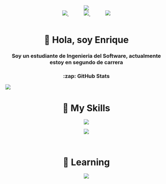 [Instagram]: https://www.instagram.com/burnedreel/
[Twitter]: https://twitter.com/Ronambulo
[TikTok]: https://www.tiktok.com/@Ronambulo_
[Youtube]: https://www.youtube.com/channel/UC7UvzyArXEhe2yQc0yrR-zQ
[Website]: https://rodriguezdelreal.com/
[Twitch]: https://www.twitch.tv/Ronambulo


<div align="center">
  <!-- Banner -->
  <a href="https://www.youtube.com/watch?app=desktop&v=dQw4w9WgXcQ&feature=youtu.be&themeRefresh=1" target="_blank">
    <img src="https://i.pinimg.com/originals/cf/23/d5/cf23d5c33ff1ad50cf49d02721b4b5e2.gif">
  </a>
  <!-- Links -->
  <div>
    <a href="https://www.twitch.tv/Ronambulo" text-decoration="none">
      <img src="https://img.shields.io/twitch/status/ronambulo?color=9146FF&label=Ronambulo_%20twitch&logo=twitch&logoColor=white&style=for-the-badge">
    </a>
    &nbsp;&nbsp;&nbsp;&nbsp;&nbsp;&nbsp;&nbsp;&nbsp;&nbsp;&nbsp;&nbsp;
    <a href="https://rodriguezdelreal.com/" text-decoration="none">
      <img src="https://img.shields.io/website?label=rodriguezdelreal.com&style=for-the-badge&url=https%3A%2F%2Frodriguezdelreal.com/">
    </a>
    &nbsp;&nbsp;&nbsp;&nbsp;&nbsp;&nbsp;&nbsp;&nbsp;&nbsp;&nbsp;&nbsp;
    <a href="https://twitter.com/Ronambulo" text-decoration="none">
      <img src="https://img.shields.io/twitter/follow/ronambulo?color=1DA1F2&logo=twitter&style=for-the-badge">
    </a>
  </div>
  <br>
  <!-- Descripción -->
  <h1>👋 Hola, soy Enrique</h1>
  
  <h3>Soy un estudiante de Ingenieria del Software, actualmente estoy en segundo de carrera</h3>

  <!-- Stats -->
  <div>
  <h3>:zap: GitHub Stats</h1>
    <div style="float: left;">
      <img src="https://streak-stats.demolab.com?user=ronambulo&theme=dark&hide_border=true&background=242938&ring=004932&fire=01DD00&currStreakLabel=019A01" />
    </div>
  </div>

  <!-- Skills -->
  <br>
  <h1>🎯 My Skills</h1>
  
  <p>
    <a href="https://github.com/ronambulo">
      <img src="https://skillicons.dev/icons?i=js,html,css,aws,mysql,github,cloudflare,vscode,visualstudio" />
    </a>
  </p>
  
  <p>
    <a href="https://github.com/ronambulo">
      <img src="https://skillicons.dev/icons?i=c,cs,arduino,discord,blender,unity,python,eclipse,java,linux" />
    </a>
  </p>
  <br>
  <h1>🧠 Learning</h1>
  
  <p>
    <a href="https://github.com/ronambulo">
      <img src="https://skillicons.dev/icons?i=bots,r,react,md" />
    </a>
  </p>
</div>

